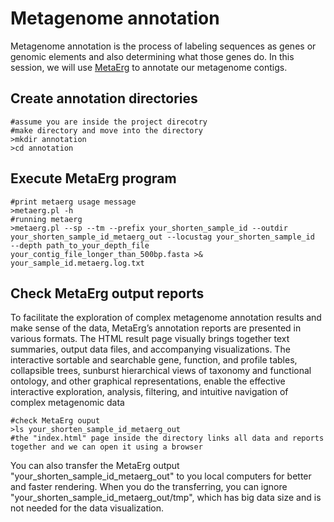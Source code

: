 # Metagenome annotation
Metagenome annotation is the process of labeling sequences as genes or genomic elements and also determining what those genes do. In this session, we will use [MetaErg](https://doi.org/10.3389/fgene.2019.00999) to annotate our metagenome contigs. 
## Create annotation directories
```
#assume you are inside the project direcotry
#make directory and move into the directory
>mkdir annotation
>cd annotation
```
## Execute MetaErg program
```
#print metaerg usage message
>metaerg.pl -h
#running metaerg
>metaerg.pl --sp --tm --prefix your_shorten_sample_id --outdir your_shorten_sample_id_metaerg_out --locustag your_shorten_sample_id  --depth path_to_your_depth_file your_contig_file_longer_than_500bp.fasta >& your_sample_id.metaerg.log.txt
```
## Check MetaErg output reports
To facilitate the exploration of complex metagenome annotation results and make sense of the data, MetaErg’s annotation reports are presented in various formats. The HTML result page visually brings together text summaries, output data files, and accompanying visualizations. The interactive sortable and searchable gene, function, and profile tables, collapsible trees, sunburst hierarchical views of taxonomy and functional ontology, and other graphical representations, enable the effective interactive exploration, analysis, filtering, and intuitive navigation of complex metagenomic data 
```
#check MetaErg ouput
>ls your_shorten_sample_id_metaerg_out
#the "index.html" page inside the directory links all data and reports together and we can open it using a browser
```
You can also transfer the MetaErg output "your_shorten_sample_id_metaerg_out" to you local computers for better and faster rendering. When you do the transferring, you can ignore "your_shorten_sample_id_metaerg_out/tmp", which has big data size and is not needed for the data visualization.   
